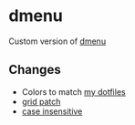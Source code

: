 # dmenu
Custom version of [dmenu](https://tools.suckless.org/dmenu/)

## Changes
- Colors to match [my dotfiles](https://github.com/darius1702/dotfiles)
- [grid patch](https://tools.suckless.org/dmenu/patches/grid/)
- [case insensitive](https://tools.suckless.org/dmenu/patches/case-insensitive/)
